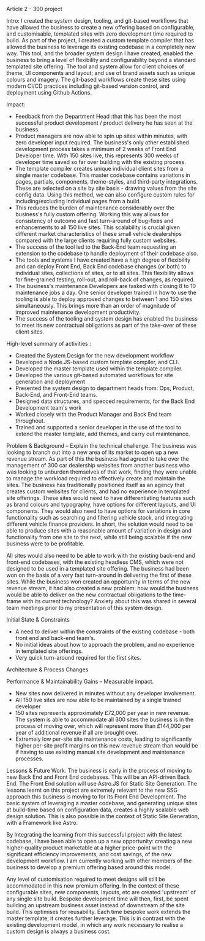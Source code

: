 Article 2 - 300 project

Intro:
I created the system design, tooling, and git-based workflows that have allowed the business to create a new offering based on configurable, and customisable, templated sites with zero development time required to build. As part of the project, I created a custom template compiler that has allowed the business to leverage its existing codebase in a completely new way. This tool, and the broader system design I have created, enabled the business to bring a level of flexibility and configurability beyond a standard templated site offering. The tool and system allow for client choices of theme, UI components and layout; and use of brand assets such as unique colours and imagery. The git-based workflows create these sites using modern CI/CD practices including git-based version control, and deployment using Github Actions.

Impact:
- Feedback from the Department Head :that this has been the most successful product development / product delivery he has seen at the business.
- Product managers are now able to spin up sites within minutes, with zero developer input required. The business's only other established development process takes a minimum of 2 weeks of Front End Developer time. With 150 sites live, this represents 300 weeks of developer time saved so far over building with the existing process.
- The template compiler creates unique individual client sites from a single master codebase. This master codebase contains variations in pages, partials, components, theme-styles, and third-party integrations. These are selected on a site by site basis - drawing values from the site config data. Using this method, we can also configure custom rules for including/excluding individual pages from a build.
- This reduces the burden of maintenance considerably over the business's fully custom offering. Working this way allows for consistency of outcome and fast turn-around of bug-fixes and enhancements to all 150 live sites. This scalability is crucial given different market characteristics of these small vehicle dealerships compared with the large clients requiring fully custom websites.
- The success of the tool led to the Back-End team requesting an extension to the codebase to handle deployment of their codebase also.
- The tools and systems I have created have a high degree of flexibility and can deploy Front End, Back End codebase changes (or both) to individual sites, collections of sites, or to all sites. This flexibility allows for fine-grained testing, roll-out, and roll-back of changes, as required.
- The business's maintenance Developers are tasked with closing 8 to 10 maintenance jobs a day. One senior developer trained in how to use the tooling is able to deploy approved changes to between 1 and 150 sites simultaneously. This brings more than an order of magnitude of improved maintenance development productivity.
- The success of the tooling and system design has enabled the business to meet its new contractual obligations as part of the take-over of these client sites.


High-level summary of activities :
- Created the System Design for the new development workflow
- Developed a Node.JS-based custom template compiler, and CLI.
- Developed the master template used within the template compiler.
- Developed the various git-based automated workflows for site generation and deployment
- Presented the system design to department heads from: Ops, Product, Back-End, and Front-End teams.
- Designed data structures, and specced requirements, for the Back End Development team's work
- Worked closely with the Product Manager and Back End team throughout.
 - Trained and supported a senior developer in the use of the tool to extend the master template, add themes, and carry out maintenance.

Problem & Background – Explain the technical challenge.
The business was looking to branch out into a new area of its market to open up a new revenue stream. As part of this the business had agreed to take over the management of 300 car dealership websites from another business who was looking to unburden themselves of that work, finding they were unable to manage the workload required to effectively create and maintain the sites.
The business has traditionally positioned itself as an agency that creates custom websites for clients, and had no experience in templated site offerings. These sites would need to have differentiating features such as brand colours and typography, have options for different layouts, and UI components. They would also need to have options for variations in core functionality such as searching and filtering vehicle stock, and integrating different vehicle finance providers. In short, the solution would need to be able to produce sites with a reasonable amount of variation in design and functionality from one site to the next, while still being scalable if the new business were to be profitable.

All sites would also need to be able to work with the existing back-end and front-end codebases, with the existing headless CMS, which were not designed to be used in a templated site offering. The business had been won on the basis of a very fast turn-around in delivering the first of these sites. While the business won created an opportunity in terms of the new revenue stream, it had also created a new problem: how would the business would be able to deliver on the new contractual obligations to the time-frame with its current technology?  Anxiety about this was shared in several team meetings prior to my presentation of this system design.


Initial State & Constraints
- A need to deliver within the constraints of the existing codebase - both front end and back-end team's.
- No initial ideas about how to approach the problem, and no experience in templated site offerings.
- Very quick turn-around required for the first sites.

Architecture & Process Changes







Performance & Maintainability Gains – Measurable impact.
- New sites now delivered in minutes without any developer involvement.
- All 150 live sites are now able to be maintained by a single trained developer
- 150 sites represents approximately £72,000 per year in new revenue. The system is able to accommodate all 300 sites the business is in the process of moving over, which will represent more than £144,000 per year of additional revenue if all are brought over.
- Extremely low per-site site maintenance costs, leading to significantly higher per-site profit margins on this new revenue stream than would be if having to use existing manual site development and maintenance processes.

Lessons & Future Work.
The business is early in the process of moving to new Back End and Front End codebases. This will be an API-driven Back End. The Front End solution will use Astro.JS for Static Site Generation. The lessons learnt on this project are extremely relevant to the new SSG approach this business is moving to for its Front End Development. The basic system of leveraging a master codebase, and generating unique sites at build-time based on configuration data, creates a highly scalable web design solution. This is also possible in the context of Static Site Generation, with a Framework like Astro.

By Integrating the learning from this successful project with the latest codebase, I have been able to open up a new opportunity: creating a new higher-quality product marketable at a higher price-point with the significant efficiency improvements, and cost savings, of the new development workflow. I am currently working with other members of the business to develop a premium offering based around this model.

Any level of customisation required to meet designs will still be accommodated in this new premium offering. In the context of these configurable sites, new components, layouts, etc are created  'upstream' of any single site build. Bespoke development time will then, first, be spent building an upstream business asset instead of downstream of the site build. This optimises for reusability. Each time bespoke work extends the master template, it creates further leverage. This is in contrast with the existing development model, in which any work necessary to realise a custom design is always a business cost.


